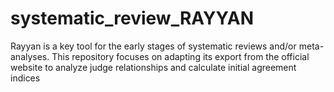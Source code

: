# systematic_review_RAYYAN
Rayyan is a key tool for the early stages of systematic reviews and/or meta-analyses. This repository focuses on adapting its export from the official website to analyze judge relationships and calculate initial agreement indices
